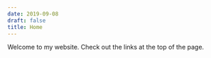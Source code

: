 ```yaml
---
date: 2019-09-08
draft: false
title: Home
---
```


Welcome to my website. Check out the links at the top of the page.
